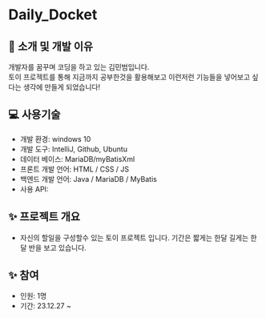# Daily_Docket

## 👋 소개 및 개발 이유
개발자를 꿈꾸며 코딩을 하고 있는 김민범입니다.<br>
토이 프로젝트를 통해 지금까지 공부한것을 활용해보고 이런저런 기능들을 넣어보고 싶다는 생각에 만들게 되었습니다!  

## ‍💻 사용기술
- 개발 환경: windows 10
- 개발 도구: IntelliJ, Github, Ubuntu
- 데이터 베이스: MariaDB/myBatisXml
- 프론트 개발 언어: HTML / CSS / JS
- 백엔드 개발 언어: Java / MariaDB / MyBatis
- 사용 API:
  <br>

## ✨ 프로젝트 개요
- 자신의 할일을 구성할수 있는 토이 프로젝트 입니다. 기간은 짧게는 한달 길게는 한달 반을 보고 있습니다.

## ✨ 참여
- 인원: 1명
- 기간: 23.12.27 ~



